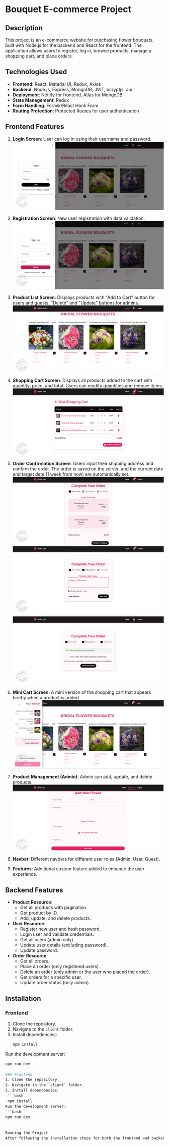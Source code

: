 # Bouquet E-commerce Project

## Description
This project is an e-commerce website for purchasing flower bouquets, built with Node.js for the backend and React for the frontend. The application allows users to register, log in, browse products, manage a shopping cart, and place orders.

## Technologies Used
- **Frontend**: React, Material UI, Redux, Axios
- **Backend**: Node.js, Express, MongoDB, JWT, bcryptjs, Joi
- **Deployment**: Netlify for frontend, Atlas for MongoDB
- **State Management**: Redux
- **Form Handling**: Formik/React Hook Form
- **Routing Protection**: Protected Routes for user authentication

## Frontend Features
1. **Login Screen**: User can log in using their username and password.
 ![Login Screen](./images/login-Screen.png)
2. **Registration Screen**: New user registration with data validation.
 ![Registration Screen](./images/registration-Screen.png)
3. **Product List Screen**: Displays products with "Add to Cart" button for users and guests, "Delete" and "Update" buttons for admins.
 ![Product List Screen](./images/product-list-screen.png)
4. **Shopping Cart Screen**: Displays all products added to the cart with quantity, price, and total. Users can modify quantities and remove items.
 ![Shopping Cart Screen](./images/shopping-cart-screen.png)

5. **Order Confirmation Screen**: Users input their shipping address and confirm the order. The order is saved on the server, and the current date and target date (1 week from now) are automatically set.
 ![Order Confirmation Screen](./images/order-Confirmation-Screen1.png)
  ![Order Confirmation Screen](./images/order-Confirmation-Screen2.png)
   ![Order Confirmation Screen](./images/order-Confirmation-Screen3.png)
6. **Mini Cart Screen**: A mini version of the shopping cart that appears briefly when a product is added.
 ![Mini Cart Screen](./images/mini-Cart-Screen.png)
7. **Product Management (Admin)**: Admin can add, update, and delete products.
![Product Management](./images/product-Management.png)
8. **Navbar**: Different navbars for different user roles (Admin, User, Guest).
9. **Features**: Additional custom feature added to enhance the user experience.

## Backend Features
- **Product Resource**: 
  - Get all products with pagination.
  - Get product by ID.
  - Add, update, and delete products.
- **User Resource**: 
  - Register new user and hash password.
  - Login user and validate credentials.
  - Get all users (admin only).
  - Update user details (excluding password).
  - Update password.
- **Order Resource**: 
  - Get all orders.
  - Place an order (only registered users).
  - Delete an order (only admin or the user who placed the order).
  - Get orders for a specific user.
  - Update order status (only admin).
  
## Installation

### Frontend
1. Clone the repository.
2. Navigate to the `client` folder.
3. Install dependencies:
   ```bash
   npm install
Run the development server:
  ```bash
  npm run dev

### Frontend
1. Clone the repository.
2. Navigate to the `client` folder.
3. Install dependencies:
   ```bash
   npm install
Run the development server:
  ```bash
npm run dev


Running the Project
After following the installation steps for both the frontend and backend, you can run the development servers for both parts of the project. Make sure to have both the frontend and backend servers running simultaneously for the project to work correctly.